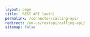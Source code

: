 ```yaml
---
layout: page
title:  REST API (auth)
permalink: /connector/calling-api/
redirect: /en-us/restapi/calling-api/
sitemap: false
---
```

